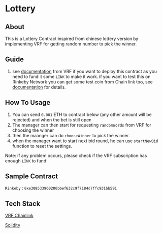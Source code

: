 # Lottery
## About
This is a Lottery Contract inspired from chinese lottery version by implementing VRF for getting random number to pick the winner.

## Guide
1. see [documentation](https://docs.chain.link/docs/get-a-random-number/) from VRF if you want to deploy this contract as you need to fund it some `LINK` to make it work. if you want to test this on Rinkeby Network you can get some test coin from Chain link too, see [documentation](https://docs.chain.link/docs/chainlink-vrf/) for details.

## How To Usage
1. You can send `0.001` ETH to contract below (any other amount will be rejected) and when the bet is still open
2. The manager can then start for requesting `randomWords` from VRF for choosing the winner
3. then the maanger can do `chooseWinner` to pick the winner.
4. when the manager want to start next bid round, he can use `startNewBid` function to reset the settings.

Note: 
if any problem occurs, please check if the VRF subscription has enough `LINK` to fund

## Sample Contract
`Rinkeby` : `0xe308533960200bbef632c9f7184d7ffc931bb591`

## Tech Stack
[VRF Chainlink](https://docs.chain.link/docs/chainlink-vrf/)

[Solidity](https://docs.soliditylang.org/en/v0.8.14/)
